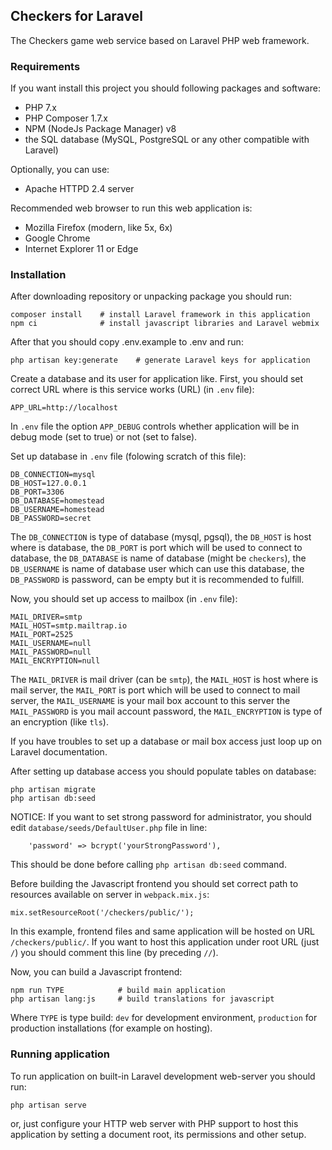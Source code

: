 ## Checkers for Laravel

The Checkers game web service based on Laravel PHP web framework.

### Requirements

If you want install this project you should following packages and software:

* PHP 7.x
* PHP Composer 1.7.x
* NPM (NodeJs Package Manager) v8
* the SQL database (MySQL, PostgreSQL or any other compatible with Laravel)

Optionally, you can use:

* Apache HTTPD 2.4 server

Recommended web browser to run this web application is:

* Mozilla Firefox (modern, like 5x, 6x)
* Google Chrome
* Internet Explorer 11 or Edge

### Installation

After downloading repository or unpacking package you should run:

```
composer install    # install Laravel framework in this application
npm ci              # install javascript libraries and Laravel webmix

```

After that you should copy .env.example to .env and run:

```
php artisan key:generate    # generate Laravel keys for application
```

Create a database and its user for application like.
First, you should set correct URL where is this service works (URL) (in `.env` file):
```
APP_URL=http://localhost
```

In `.env` file the option `APP_DEBUG` controls whether application will be in debug mode (set to true) or not (set to false).


Set up database in `.env` file (folowing scratch of this file):

```
DB_CONNECTION=mysql
DB_HOST=127.0.0.1
DB_PORT=3306
DB_DATABASE=homestead
DB_USERNAME=homestead
DB_PASSWORD=secret
```

The `DB_CONNECTION` is type of database (mysql, pgsql),
the `DB_HOST` is host where is database,
the `DB_PORT` is port which will be used to connect to database,
the `DB_DATABASE` is name of database (might be `checkers`),
the `DB_USERNAME` is name of database user which can use this database,
the `DB_PASSWORD` is password, can be empty but it is recommended to fulfill.

Now, you should set up access to mailbox (in `.env` file):

```
MAIL_DRIVER=smtp
MAIL_HOST=smtp.mailtrap.io
MAIL_PORT=2525
MAIL_USERNAME=null
MAIL_PASSWORD=null
MAIL_ENCRYPTION=null
```

The `MAIL_DRIVER` is mail driver (can be `smtp`),
the `MAIL_HOST` is host where is mail server,
the `MAIL_PORT` is port which will be used to connect to mail server,
the `MAIL_USERNAME` is your mail box account to this server
the `MAIL_PASSWORD` is you mail account password,
the `MAIL_ENCRYPTION` is type of an encryption (like `tls`).

If you have troubles to set up a database or mail box access just loop up on Laravel
documentation.

After setting up database access you should populate tables on database:

```
php artisan migrate
php artisan db:seed
```

NOTICE: If you want to set strong password for administrator, you should edit
`database/seeds/DefaultUser.php` file in line:

```
    'password' => bcrypt('yourStrongPassword'),
```

This should be done before calling `php artisan db:seed` command.

Before building the Javascript frontend you should set correct path to resources
available on server in `webpack.mix.js`:

```
mix.setResourceRoot('/checkers/public/');
```

In this example, frontend files and same application will be hosted on URL `/checkers/public/`. If you want to host this application under root URL (just `/`) you should comment this line (by preceding `//`).

Now, you can build a Javascript frontend:

```
npm run TYPE            # build main application
php artisan lang:js     # build translations for javascript
```

Where `TYPE` is type build: `dev` for development environment, `production` for production installations (for example on hosting).

### Running application

To run application on built-in Laravel development web-server you should run:

```
php artisan serve
```

or, just configure your HTTP web server with PHP support to host this application by setting
a document root, its permissions and other setup.

